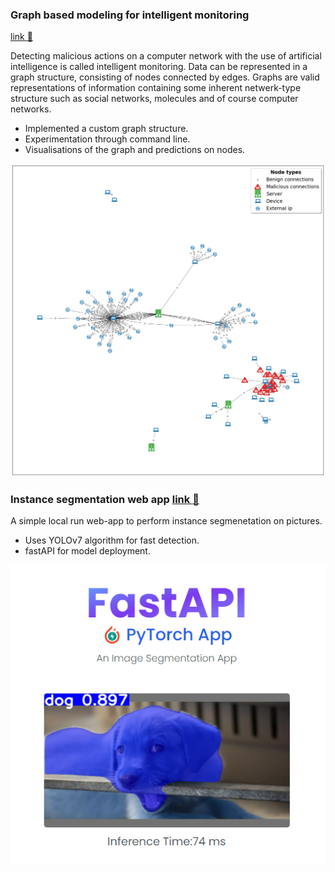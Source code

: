 ### **Graph based modeling for intelligent monitoring**
[link :link:](https://github.com/aaronfderybel/graph-based-intrusion-detection)

Detecting malicious actions on a computer network with the use of artificial intelligence is called intelligent monitoring.
Data can be represented in a graph structure, consisting of nodes connected by edges. 
Graphs are valid representations of information containing some inherent netwerk-type structure such as social networks, molecules and of course computer networks.

* Implemented a custom graph structure.
* Experimentation through command line.
* Visualisations of the graph and predictions on nodes.

![](assets/pingscan.png)

### **Instance segmentation web app** [link :link:](https://github.com/aaronfderybel/instance-segmentation-web-app)

A simple local run web-app to perform instance segmenetation on pictures.
* Uses YOLOv7 algorithm for fast detection.
* fastAPI for model deployment.

![](assets/dog.png)



